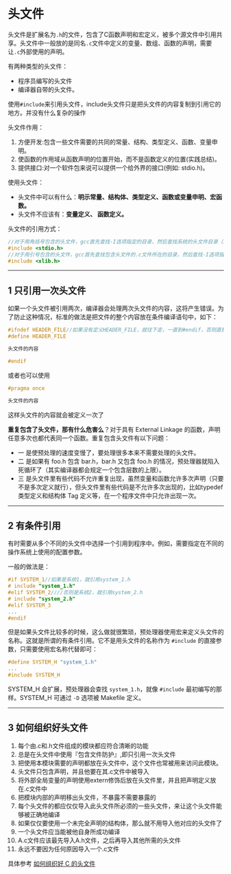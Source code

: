 # 头文件

头文件是扩展名为`.h`的文件，包含了C函数声明和宏定义，被多个源文件中引用共享。头文件中一般放的是同名`.c`文件中定义的变量、数组、函数的声明，需要让`.c`外部使用的声明。

有两种类型的头文件：

- 程序员编写的头文件
- 编译器自带的头文件。

使用`#include`来引用头文件，include头文件只是把头文件的内容复制到引用它的地方。并没有什么复杂的操作

头文件作用：

1. 方便开发:包含一些文件需要的共同的常量、结构、类型定义、函数、变量申明。
2. 使函数的作用域从函数声明的位置开始，而不是函数定义的位置(实践总结)。
3. 提供接口:对一个软件包来说可以提供一个给外界的接口(例如: stdio.h)。

使用头文件：

- 头文件中可以有什么：**明示常量、结构体、类型定义、函数或变量申明、宏函数。**
- 头文件不应该有：**变量定义、 函数定义。**

头文件的引用方式：

```c
//对于用角括号包含的头文件，gcc首先查找-I选项指定的目录，然后查找系统的头文件目录（通常是/usr/include，在我的系统上还包括/usr/lib/gcc/i486-linux-gnu/4.3.2/include）
#include <stdio.h>
//对于用引号包含的头文件，gcc首先查找包含头文件的.c文件所在的目录，然后查找-I选项指定的目录，然后查找系统的头文件目录。
#include <xlib.h>
```

---
## 1 只引用一次头文件

如果一个头文件被引用两次，编译器会处理两次头文件的内容，这将产生错误。为了防止这种情况，标准的做法是把文件的整个内容放在条件编译语句中，如下：

```c
#ifndef HEADER_FILE//如果没有定义HEADER_FILE，就往下走，一直到#endif，否则直接跳到#endif
#define HEADER_FILE

头文件的内容

#endif
```

或者也可以使用

```c
#pragma once

头文件的内容
```

这样头文件的内容就会被定义一次了

**重复包含了头文件，那有什么危害么**？对于具有 External Linkage 的函数，声明任意多次也都代表同一个函数。重复包含头文件有以下问题：

- 一 是使预处理的速度变慢了，要处理很多本来不需要处理的头文件。
- 二 是如果有 foo.h 包含 bar.h，bar.h 又包含 foo.h 的情况，预处理器就陷入死循环了（其实编译器都会规定一个包含层数的上限）。
- 三 是头文件里有些代码不允许重复出现，虽然变量和函数允许多次声明（只要不是多次定义就行），但头文件里有些代码是不允许多次出现的，比如typedef类型定义和结构体 Tag 定义等，在一个程序文件中只允许出现一次。

---
## 2 有条件引用

有时需要从多个不同的头文件中选择一个引用到程序中。例如，需要指定在不同的操作系统上使用的配置参数。

一般的做法是：

```c
#if SYSTEM_1//如果是系统1，就引用system_1.h
# include "system_1.h"
#elif SYSTEM_2////否则是系统2，就引用system_2.h
# include "system_2.h"
#elif SYSTEM_3
...
#endif
```

但是如果头文件比较多的时候，这么做就很繁琐，预处理器使用宏来定义头文件的名称。这就是所谓的有条件引用。它不是用头文件的名称作为 `#include` 的直接参数，只需要使用宏名称代替即可：

```c
#define SYSTEM_H "system_1.h"
...
#include SYSTEM_H
```

SYSTEM_H 会扩展，预处理器会查找 `system_1.h`，就像 `#include` 最初编写的那样。SYSTEM_H 可通过 `-D` 选项被 Makefile 定义。

---
## 3 如何组织好头文件

1. 每个由.c和.h文件组成的模块都应符合清晰的功能
2. 总是在头文件中使用『包含文件防护』,即只引用一次头文件
3. 把使用本模块需要的声明都放在头文件中，这个文件也常被用来访问此模块。
4. 头文件只包含声明，并且他要在其.c文件中被导入
5. 将外部全局变量的声明使用extern修饰后放在头文件里，并且把声明定义放在.c文件中
6. 把模块内部的声明移出头文件，不暴露不需要暴露的
7. 每个头文件的都应仅仅导入此头文件所必须的一些头文件，来让这个头文件能够被正确地编译
8. 如果仅仅要使用一个未完全声明的结构体，那么就不用导入他对应的头文件了
9. 一个头文件应当能被他自身所成功编译
10. A.c文件应该最先导入A.h文件，之后再导入其他所需的头文件
11. 永远不要因为任何原因导入一个.c文件

具体参考 [如何组织好 C 的头文件](如何组织好头文件)